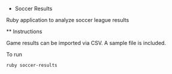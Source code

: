 * Soccer Results

Ruby application to analyze soccer league results


** Instructions

Game results can be imported via CSV. A sample file is included.

To run

```
ruby soccer-results
```

